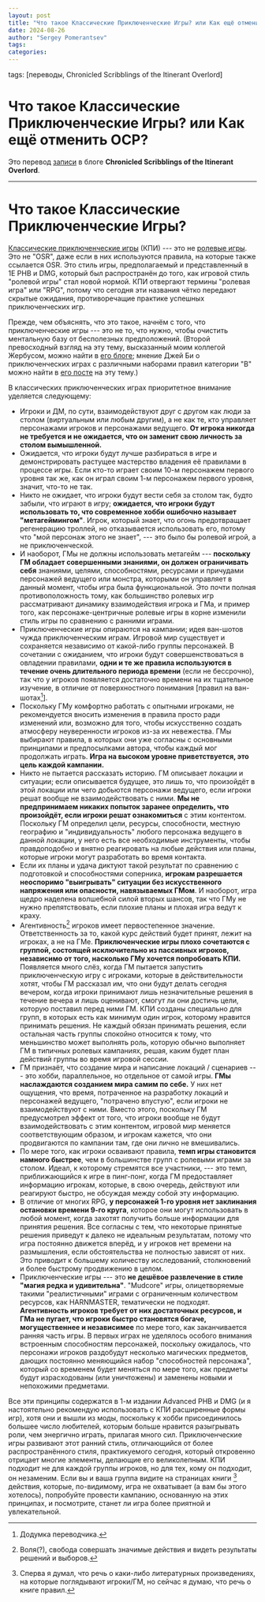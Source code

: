 ```yaml
---
layout: post
title: "Что такое Классические Приключенческие Игры? или Как ещё отменить ОСР?"
date: 2024-08-26
author: "Sergey Pomerantsev"
tags:
categories:
---
```

tags: [переводы, Chronicled Scribblings of the Itinerant Overlord]

# Что такое Классические Приключенческие Игры? или Как ещё отменить ОСР?

Это перевод [записи](https://csio.blogspot.com/2024/07/what-is-classic-adventure-gaming.html) в блоге **Chronicled Scribblings of the Itinerant Overlord**.

---

# Что такое Классические Приключенческие Игры?

[Классические приключенческие игры](https://podcasters.spotify.com/pod/show/tcagp/episodes/Fundamentals-of-Fantasy-Adventure-Gaming-e1sqsec) (КПИ) --- это не [ролевые игры](https://csio.blogspot.com/2024/07/no-roleplaying.html). Это не "OSR", даже если в них используются правила, на которые также ссылается OSR. Это стиль игры, предполагаемый и представленный в 1E PHB и DMG, который был распространён до того, как игровой стиль "ролевой игры" стал новой нормой. КПИ отвергают термины "ролевая игра" или "RPG", потому что сегодня эти названия чётко передают скрытые ожидания, противоречащие практике успешных приключенческих игр.

Прежде, чем объяснять, что это такое, начнём с того, что приключенческие игры --- это не то, что нужно, чтобы очистить ментальную базу от бесполезных предположений. (Второй превосходный взгляд на эту тему, высказанный моим коллегой Жербусом, можно найти в [его блоге](https://zherbuswrites.blogspot.com/2023/12/explaining-what-adventure-gaming-means.html); мнение Джей Би о приключенческих играх с различными наборами правил категории "В" можно найти в [его посте](http://bxblackrazor.blogspot.com/2024/07/basic-adventure-gaming.html) на эту тему.)

В классических приключенческих играх приоритетное внимание уделяется следующему:

- Игроки и ДМ, по сути, взаимодействуют друг с другом как люди за столом (виртуальным или любым другим), а не как те, кто управляет персонажами игроков и персонажами ведущего. **От игрока никогда не требуется и не ожидается, что он заменит свою личность за столом вымышленной.**
- Ожидается, что игроки будут лучше разбираться в игре и демонстрировать растущее мастерство владения её правилами в процессе игры. Если кто-то играет своим 10-м персонажем первого уровня так же, как он играл своим 1-м персонажем первого уровня, значит, что-то не так.
- Никто не ожидает, что игроки будут вести себя за столом так, будто забыли, что играют в игру; **ожидается, что игроки будут использовать то, что современное хобби ошибочно называет "метагеймингом"**. Игрок, который знает, что огонь предотвращает регенерацию троллей, но отказывается использовать его, потому что "мой персонаж этого не знает", --- это было бы ролевой игрой, а не приключенческой.
- И наоборот, ГМы не должны использовать метагейм --- **поскольку ГМ обладает совершенными знаниями, он должен ограничивать себя** знаниями, целями, способностями, ресурсами и причудами персонажей ведущего или монстра, которыми он управляет в данный момент, чтобы игра была функциональной. Это почти полная противоположность тому, как большинство ролевых игр рассматривают динамику взаимодействия игрока и ГМа, и пример того, как персонаже-центричные ролевые игры в корне изменили стиль игры по сравнению с ранними играми.
- Приключенческие игры опираются на кампании; идея ван-шотов чужда приключенческим играм. Игровой мир существует и сохраняется независимо от какой-либо группы персонажей. В сочетании с ожиданием, что игроки будут совершенствоваться в овладении правилами, **одни и те же правила используются в течение очень длительного периода времени** (если не бессрочно), так что у игроков появляется достаточно времени на их тщательное изучение, в отличие от поверхностного понимания [правил на ван-шотах[^1]].
- Поскольку ГМу комфортно работать с опытными игроками, не рекомендуется вносить изменения в правила просто ради изменений или, возможно для того, чтобы искусственно создать атмосферу неуверенности игроков из-за их невежества. ГМы выбирают правила, в которых они уже согласны с основными принципами и предпосылками автора, чтобы каждый мог продолжать играть. **Игра на высоком уровне приветствуется, это цель каждой кампании.**
- Никто не пытается рассказать историю. ГМ описывает локации и ситуации; если описывается будущее, это лишь то, что произойдёт в этой локации или чего добьются персонажи ведущего, если игроки решат вообще не взаимодействовать с ними. **Мы не предпринимаем никаких попыток заранее определить, что произойдёт, если игроки решат ознакомиться** с этим контентом. Поскольку ГМ определил цели, ресурсы, способности, местную географию и "индивидуальность" любого персонажа ведущего в данной локации, у него есть все необходимые инструменты, чтобы правдоподобно и внятно реагировать на любые действия или планы, которые игроки могут разработать во время контакта.
- Если их планы и удача диктуют такой результат по сравнению с подготовкой и способностями соперника, **игрокам разрешается неоспоримо "выигрывать" ситуации без искусственного напряжения или опасности, навязываемых ГМом**. И наоборот, игра щедро наделена волшебной силой вторых шансов, так что ГМу не нужно препятствовать, если плохие планы и плохая игра ведут к краху.
- Агентивность[^2] игроков имеет первостепенное значение. Ответственность за то, какой курс действий будет принят, лежит на игроках, а не на ГМе. **Приключенческие игры плохо сочетаются с группой, состоящей исключительно из пассивных игроков, независимо от того, насколько ГМу хочется попробовать КПИ.** Появляется много слёз, когда ГМ пытается запустить приключенческую игру с игроками, которые в действительности хотят, чтобы ГМ рассказал им, что они будут делать сегодня вечером, когда игроки принимают лишь незначительные решения в течение вечера и лишь оценивают, смогут ли они достичь цели, которую поставил перед ними ГМ. КПИ созданы специально для групп, в которых есть как минимум один игрок, которому нравится принимать решения. Не каждый обязан принимать решения, если остальная часть группы спокойно относится к тому, что меньшинство может выполнять роль, которую обычно выполняет ГМ в типичных ролевых кампаниях, решая, каким будет план действий группы во время игровой сессии.
- ГМ признаёт, что создание мира и написание локаций / сценариев --- это хобби, параллельное, но отдельное от самой игры. **ГМы наслаждаются созданием мира самим по себе.** У них нет ощущения, что время, потраченное на разработку локаций и персонажей ведущего, "потрачено впустую", если игроки не взаимодействуют с ними. Вместо этого, поскольку ГМ предусмотрел эффект от того, что игроки вообще не будут взаимодействовать с этим контентом, игровой мир меняется соответствующим образом, и игрокам кажется, что они продвигаются по кампании там, где они лично не вмешивались.
- По мере того, как игроки осваивают правила, **темп игры становится намного быстрее**, чем в большинстве групп с ролевыми играми за столом. Идеал, к которому стремятся все участники, --- это темп, приближающийся к игре в пинг-понг, когда ГМ предоставляет информацию игрокам, которые, в свою очередь, действуют или реагируют быстро, не обсуждая между собой эту информацию.
- В отличие от многих RPG, **у персонажей 1-го уровня нет заклинания остановки времени 9-го круга**, которое они могут использовать в любой момент, когда захотят получить больше информации для принятия решения. Все согласны с тем, что некоторые принятые решения приведут к далеко не идеальным результатам, потому что игра постоянно движется вперёд, и у игроков нет времени на размышления, если обстоятельства не полностью зависят от них. Это приводит к большему количеству исследований, столкновений и более быстрому продвижению в целом.
- Приключенческие игры --- это **не дешёвое развлечение в стиле "магия редка и удивительна"**. "Mudcore" игры, олицетворяемые такими "реалистичными" играми с ограниченным количеством ресурсов, как HARNMASTER, тематически не подходят. **Агентивность игроков требует от них достаточных ресурсов, и ГМа не пугает, что игроки быстро становятся богаче, могущественнее и независимее** по мере того, как заканчивается ранняя часть игры. В первых играх не уделялось особого внимания встроенным способностям персонажей, поскольку ожидалось, что персонажи игроков раздобудут несколько магических предметов, дающих постоянно меняющийся набор "способностей персонажа", который со временем будет меняться по мере того, как предметы будут израсходованы (или уничтожены) и заменены новыми и непохожими предметами.

[^1]: Додумка переводчика.

[^2]: Воля(?), свобода совершать значимые действия и видеть результаты решений и выборов.


Все эти принципы содержатся в 1-м издании Advanced PHB и DMG (и я настоятельно рекомендую использовать с КПИ расширенные формы игр), хотя они и вышли из моды, поскольку к хобби присоединилось большее число любителей, которым больше нравится разыгрывать роли, чем энергично играть, прилагая много сил. Приключенческие игры развивают этот ранний стиль, отличающийся от более распространённого стиля, практикуемого сегодня, который откровенно отрицает многие элементы, делающие его великолепным. КПИ подходит не для каждой группы игроков, но для тех, кому он подходит, он незаменим. Если вы и ваша группа видите на страницах книги [^3] действия, которые, по-видимому, игра не охватывает (а вам бы этого хотелось), попробуйте провести кампанию, основанную на этих принципах, и посмотрите, станет ли игра более приятной и увлекательной.

[^3]: Сперва я думал, что речь о каки-либо литературных произведениях, на которые поглядывают игроки/ГМ, но сейчас я думаю, что речь о книге правил.

